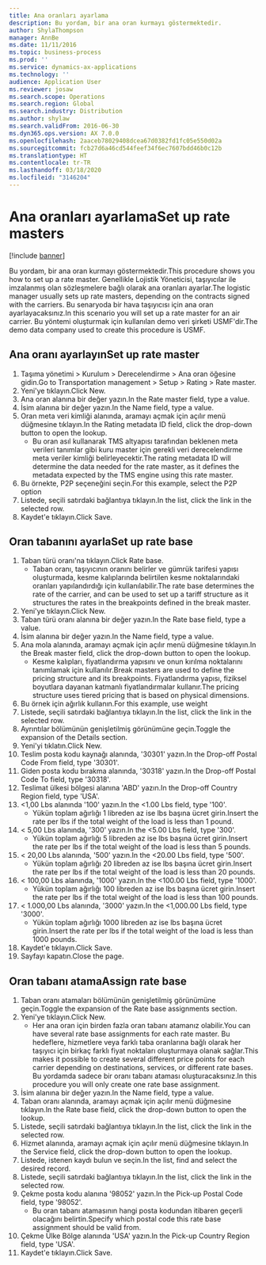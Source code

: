 ```yaml
---
title: Ana oranları ayarlama
description: Bu yordam, bir ana oran kurmayı göstermektedir.
author: ShylaThompson
manager: AnnBe
ms.date: 11/11/2016
ms.topic: business-process
ms.prod: ''
ms.service: dynamics-ax-applications
ms.technology: ''
audience: Application User
ms.reviewer: josaw
ms.search.scope: Operations
ms.search.region: Global
ms.search.industry: Distribution
ms.author: shylaw
ms.search.validFrom: 2016-06-30
ms.dyn365.ops.version: AX 7.0.0
ms.openlocfilehash: 2aaceb78029408dcea67d0382fd1fc05e550d02a
ms.sourcegitcommit: fcb27d6a46cd544feef34f6ec7607bdd46b0c12b
ms.translationtype: HT
ms.contentlocale: tr-TR
ms.lasthandoff: 03/18/2020
ms.locfileid: "3146204"
---
```

# <a name="set-up-rate-masters"></a><span data-ttu-id="84fcb-103">Ana oranları ayarlama</span><span class="sxs-lookup"><span data-stu-id="84fcb-103">Set up rate masters</span></span>

[!include [banner](../../includes/banner.md)]

<span data-ttu-id="84fcb-104">Bu yordam, bir ana oran kurmayı göstermektedir.</span><span class="sxs-lookup"><span data-stu-id="84fcb-104">This procedure shows you how to set up a rate master.</span></span> <span data-ttu-id="84fcb-105">Genellikle Lojistik Yöneticisi, taşıyıcılar ile imzalanmış olan sözleşmelere bağlı olarak ana oranları ayarlar.</span><span class="sxs-lookup"><span data-stu-id="84fcb-105">The logistic manager usually sets up rate masters, depending on the contracts signed with the carriers.</span></span> <span data-ttu-id="84fcb-106">Bu senaryoda bir hava taşıyıcısı için ana oran ayarlayacaksınız.</span><span class="sxs-lookup"><span data-stu-id="84fcb-106">In this scenario you will set up a rate master for an air carrier.</span></span> <span data-ttu-id="84fcb-107">Bu yöntemi oluşturmak için kullanılan demo veri şirketi USMF'dir.</span><span class="sxs-lookup"><span data-stu-id="84fcb-107">The demo data company used to create this procedure is USMF.</span></span>


## <a name="set-up-rate-master"></a><span data-ttu-id="84fcb-108">Ana oranı ayarlayın</span><span class="sxs-lookup"><span data-stu-id="84fcb-108">Set up rate master</span></span>
1. <span data-ttu-id="84fcb-109">Taşıma yönetimi > Kurulum > Derecelendirme > Ana oran öğesine gidin.</span><span class="sxs-lookup"><span data-stu-id="84fcb-109">Go to Transportation management > Setup > Rating > Rate master.</span></span>
2. <span data-ttu-id="84fcb-110">Yeni'ye tıklayın.</span><span class="sxs-lookup"><span data-stu-id="84fcb-110">Click New.</span></span>
3. <span data-ttu-id="84fcb-111">Ana oran alanına bir değer yazın.</span><span class="sxs-lookup"><span data-stu-id="84fcb-111">In the Rate master field, type a value.</span></span>
4. <span data-ttu-id="84fcb-112">İsim alanına bir değer yazın.</span><span class="sxs-lookup"><span data-stu-id="84fcb-112">In the Name field, type a value.</span></span>
5. <span data-ttu-id="84fcb-113">Oran meta veri kimliği alanında, aramayı açmak için açılır menü düğmesine tıklayın.</span><span class="sxs-lookup"><span data-stu-id="84fcb-113">In the Rating metadata ID field, click the drop-down button to open the lookup.</span></span>
    * <span data-ttu-id="84fcb-114">Bu oran asıl kullanarak TMS altyapısı tarafından beklenen meta verileri tanımlar gibi kuru master için gerekli veri derecelendirme meta veriler kimliği belirleyecektir.</span><span class="sxs-lookup"><span data-stu-id="84fcb-114">The rating metadata ID will determine the data needed for the rate master, as it defines the metadata expected by the TMS engine using this rate master.</span></span>  
6. <span data-ttu-id="84fcb-115">Bu örnekte, P2P seçeneğini seçin.</span><span class="sxs-lookup"><span data-stu-id="84fcb-115">For this example, select the P2P option</span></span>
7. <span data-ttu-id="84fcb-116">Listede, seçili satırdaki bağlantıya tıklayın.</span><span class="sxs-lookup"><span data-stu-id="84fcb-116">In the list, click the link in the selected row.</span></span>
8. <span data-ttu-id="84fcb-117">Kaydet'e tıklayın.</span><span class="sxs-lookup"><span data-stu-id="84fcb-117">Click Save.</span></span>

## <a name="set-up-rate-base"></a><span data-ttu-id="84fcb-118">Oran tabanını ayarla</span><span class="sxs-lookup"><span data-stu-id="84fcb-118">Set up rate base</span></span>
1. <span data-ttu-id="84fcb-119">Taban türü oranı'na tıklayın.</span><span class="sxs-lookup"><span data-stu-id="84fcb-119">Click Rate base.</span></span>
    * <span data-ttu-id="84fcb-120">Taban oranı, taşıyıcının oranını belirler ve gümrük tarifesi yapısı oluşturmada, kesme kalıplarında belirtilen kesme noktalarındaki oranları yapılandırdığı için kullanılabilir.</span><span class="sxs-lookup"><span data-stu-id="84fcb-120">The rate base determines the rate of the carrier, and can be used to set up a tariff structure as it structures the rates in the breakpoints defined in the break master.</span></span>  
2. <span data-ttu-id="84fcb-121">Yeni'ye tıklayın.</span><span class="sxs-lookup"><span data-stu-id="84fcb-121">Click New.</span></span>
3. <span data-ttu-id="84fcb-122">Taban türü oranı alanına bir değer yazın.</span><span class="sxs-lookup"><span data-stu-id="84fcb-122">In the Rate base field, type a value.</span></span>
4. <span data-ttu-id="84fcb-123">İsim alanına bir değer yazın.</span><span class="sxs-lookup"><span data-stu-id="84fcb-123">In the Name field, type a value.</span></span>
5. <span data-ttu-id="84fcb-124">Ana mola alanında, aramayı açmak için açılır menü düğmesine tıklayın.</span><span class="sxs-lookup"><span data-stu-id="84fcb-124">In the Break master field, click the drop-down button to open the lookup.</span></span>
    * <span data-ttu-id="84fcb-125">Kesme kalıpları, fiyatlandırma yapısını ve onun kırılma noktalarını tanımlamak için kullanılır.</span><span class="sxs-lookup"><span data-stu-id="84fcb-125">Break masters are used to define the pricing structure and its breakpoints.</span></span> <span data-ttu-id="84fcb-126">Fiyatlandırma yapısı, fiziksel boyutlara dayanan katmanlı fiyatlandırmalar kullanır.</span><span class="sxs-lookup"><span data-stu-id="84fcb-126">The pricing structure uses tiered pricing that is based on physical dimensions.</span></span>  
6. <span data-ttu-id="84fcb-127">Bu örnek için ağırlık kullanın.</span><span class="sxs-lookup"><span data-stu-id="84fcb-127">For this example, use weight</span></span>
7. <span data-ttu-id="84fcb-128">Listede, seçili satırdaki bağlantıya tıklayın.</span><span class="sxs-lookup"><span data-stu-id="84fcb-128">In the list, click the link in the selected row.</span></span>
8. <span data-ttu-id="84fcb-129">Ayrıntılar bölümünün genişletilmiş görünümüne geçin.</span><span class="sxs-lookup"><span data-stu-id="84fcb-129">Toggle the expansion of the Details section.</span></span>
9. <span data-ttu-id="84fcb-130">Yeni'yi tıklatın.</span><span class="sxs-lookup"><span data-stu-id="84fcb-130">Click New.</span></span>
10. <span data-ttu-id="84fcb-131">Teslim posta kodu kaynağı alanında, '30301' yazın.</span><span class="sxs-lookup"><span data-stu-id="84fcb-131">In the Drop-off Postal Code From field, type '30301'.</span></span>
11. <span data-ttu-id="84fcb-132">Giden posta kodu bırakma alanında, '30318' yazın.</span><span class="sxs-lookup"><span data-stu-id="84fcb-132">In the Drop-off Postal Code To field, type '30318'.</span></span>
12. <span data-ttu-id="84fcb-133">Teslimat ülkesi bölgesi alanına 'ABD' yazın.</span><span class="sxs-lookup"><span data-stu-id="84fcb-133">In the Drop-off Country Region field, type 'USA'.</span></span>
13. <span data-ttu-id="84fcb-134"><1,00 Lbs alanında '100' yazın.</span><span class="sxs-lookup"><span data-stu-id="84fcb-134">In the <1.00 Lbs field, type '100'.</span></span>
    * <span data-ttu-id="84fcb-135">Yükün toplam ağırlığı 1 libreden az ise lbs başına ücret girin.</span><span class="sxs-lookup"><span data-stu-id="84fcb-135">Insert the rate per lbs if the total weight of the load is less than 1 pound.</span></span>  
14. <span data-ttu-id="84fcb-136">< 5,00 Lbs alanında, '300' yazın.</span><span class="sxs-lookup"><span data-stu-id="84fcb-136">In the <5.00 Lbs field, type '300'.</span></span>
    * <span data-ttu-id="84fcb-137">Yükün toplam ağırlığı 5 libreden az ise lbs başına ücret girin.</span><span class="sxs-lookup"><span data-stu-id="84fcb-137">Insert the rate per lbs if the total weight of the load is less than 5 pounds.</span></span>  
15. <span data-ttu-id="84fcb-138">< 20,00 Lbs alanında, '500' yazın.</span><span class="sxs-lookup"><span data-stu-id="84fcb-138">In the <20.00 Lbs field, type '500'.</span></span>
    * <span data-ttu-id="84fcb-139">Yükün toplam ağırlığı 20 libreden az ise lbs başına ücret girin.</span><span class="sxs-lookup"><span data-stu-id="84fcb-139">Insert the rate per lbs if the total weight of the load is less than 20 pounds.</span></span>  
16. <span data-ttu-id="84fcb-140">< 100,00 Lbs alanında, '1000' yazın.</span><span class="sxs-lookup"><span data-stu-id="84fcb-140">In the <100.00 Lbs field, type '1000'.</span></span>
    * <span data-ttu-id="84fcb-141">Yükün toplam ağırlığı 100 libreden az ise lbs başına ücret girin.</span><span class="sxs-lookup"><span data-stu-id="84fcb-141">Insert the rate per lbs if the total weight of the load is less than 100 pounds.</span></span>  
17. <span data-ttu-id="84fcb-142">< 1.000,00 Lbs alanında, '3000' yazın.</span><span class="sxs-lookup"><span data-stu-id="84fcb-142">In the <1,000.00 Lbs field, type '3000'.</span></span>
    * <span data-ttu-id="84fcb-143">Yükün toplam ağırlığı 1000 libreden az ise lbs başına ücret girin.</span><span class="sxs-lookup"><span data-stu-id="84fcb-143">Insert the rate per lbs if the total weight of the load is less than 1000 pounds.</span></span>  
18. <span data-ttu-id="84fcb-144">Kaydet'e tıklayın.</span><span class="sxs-lookup"><span data-stu-id="84fcb-144">Click Save.</span></span>
19. <span data-ttu-id="84fcb-145">Sayfayı kapatın.</span><span class="sxs-lookup"><span data-stu-id="84fcb-145">Close the page.</span></span>

## <a name="assign-rate-base"></a><span data-ttu-id="84fcb-146">Oran tabanı atama</span><span class="sxs-lookup"><span data-stu-id="84fcb-146">Assign rate base</span></span>
1. <span data-ttu-id="84fcb-147">Taban oranı atamaları bölümünün genişletilmiş görünümüne geçin.</span><span class="sxs-lookup"><span data-stu-id="84fcb-147">Toggle the expansion of the Rate base assignments section.</span></span>
2. <span data-ttu-id="84fcb-148">Yeni'ye tıklayın.</span><span class="sxs-lookup"><span data-stu-id="84fcb-148">Click New.</span></span>
    * <span data-ttu-id="84fcb-149">Her ana oran için birden fazla oran tabanı atamanız olabilir.</span><span class="sxs-lookup"><span data-stu-id="84fcb-149">You can have several rate base assignments for each rate master.</span></span> <span data-ttu-id="84fcb-150">Bu hedeflere, hizmetlere veya farklı taba oranlarına bağlı olarak her taşıyıcı için birkaç farklı fiyat noktaları oluşturmaya olanak sağlar.</span><span class="sxs-lookup"><span data-stu-id="84fcb-150">This makes it possible to create several different price points for each carrier depending on destinations, services, or different rate bases.</span></span> <span data-ttu-id="84fcb-151">Bu yordamda sadece bir oranı tabanı ataması oluşturacaksınız.</span><span class="sxs-lookup"><span data-stu-id="84fcb-151">In this procedure you will only create one rate base assignment.</span></span>  
3. <span data-ttu-id="84fcb-152">İsim alanına bir değer yazın.</span><span class="sxs-lookup"><span data-stu-id="84fcb-152">In the Name field, type a value.</span></span>
4. <span data-ttu-id="84fcb-153">Taban oranı alanında, aramayı açmak için açılır menü düğmesine tıklayın.</span><span class="sxs-lookup"><span data-stu-id="84fcb-153">In the Rate base field, click the drop-down button to open the lookup.</span></span>
5. <span data-ttu-id="84fcb-154">Listede, seçili satırdaki bağlantıya tıklayın.</span><span class="sxs-lookup"><span data-stu-id="84fcb-154">In the list, click the link in the selected row.</span></span>
6. <span data-ttu-id="84fcb-155">Hizmet alanında, aramayı açmak için açılır menü düğmesine tıklayın.</span><span class="sxs-lookup"><span data-stu-id="84fcb-155">In the Service field, click the drop-down button to open the lookup.</span></span>
7. <span data-ttu-id="84fcb-156">Listede, istenen kaydı bulun ve seçin.</span><span class="sxs-lookup"><span data-stu-id="84fcb-156">In the list, find and select the desired record.</span></span>
8. <span data-ttu-id="84fcb-157">Listede, seçili satırdaki bağlantıya tıklayın.</span><span class="sxs-lookup"><span data-stu-id="84fcb-157">In the list, click the link in the selected row.</span></span>
9. <span data-ttu-id="84fcb-158">Çekme posta kodu alanına '98052' yazın.</span><span class="sxs-lookup"><span data-stu-id="84fcb-158">In the Pick-up Postal Code field, type '98052'.</span></span>
    * <span data-ttu-id="84fcb-159">Bu oran tabanı atamasının hangi posta kodundan itibaren geçerli olacağını belirtin.</span><span class="sxs-lookup"><span data-stu-id="84fcb-159">Specify which postal code this rate base assignment should be valid from.</span></span>    
10. <span data-ttu-id="84fcb-160">Çekme Ülke Bölge alanında 'USA' yazın.</span><span class="sxs-lookup"><span data-stu-id="84fcb-160">In the Pick-up Country Region field, type 'USA'.</span></span>
11. <span data-ttu-id="84fcb-161">Kaydet'e tıklayın.</span><span class="sxs-lookup"><span data-stu-id="84fcb-161">Click Save.</span></span>


